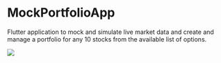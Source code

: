 # MockPortfolioApp
Flutter application to mock and simulate live market data and create and manage a portfolio for any 10 stocks from the available list of options.

<img src="https://drive.google.com/file/d/1VTEfgXSi5-QLNPxusxnsTqck60xHLbUC/preview" />
